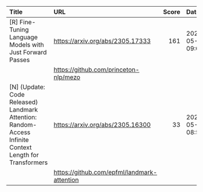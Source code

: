 | Title                                                                                                  | URL                                         |   Score | Date                |
|:-------------------------------------------------------------------------------------------------------|:--------------------------------------------|--------:|:--------------------|
| [R] Fine-Tuning Language Models with Just Forward Passes                                               | https://arxiv.org/abs/2305.17333            |     161 | 2023-05-31 09:03:27 |
|                                                                                                        | https://github.com/princeton-nlp/mezo       |         |                     |
| [N] (Update: Code Released) Landmark Attention: Random-Access Infinite Context Length for Transformers | https://arxiv.org/abs/2305.16300            |      33 | 2023-05-31 08:56:37 |
|                                                                                                        | https://github.com/epfml/landmark-attention |         |                     |